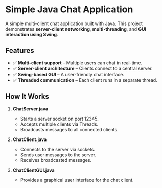# Simple Java Chat Application

A simple multi-client chat application built with Java. This project demonstrates **server-client networking**, **multi-threading**, and **GUI interaction using Swing**.

## Features
- ✅ **Multi-client support** – Multiple users can chat in real-time.
- ✅ **Server-client architecture** – Clients connect to a central server.
- ✅ **Swing-based GUI** – A user-friendly chat interface.
- ✅ **Threaded communication** – Each client runs in a separate thread.

## How It Works

1. **ChatServer.java**

    - Starts a server socket on port 12345.
    - Accepts multiple clients via Threads.
    - Broadcasts messages to all connected clients.

2. **ChatClient.java**

    - Connects to the server via sockets.
    - Sends user messages to the server.
    - Receives broadcasted messages.

3. **ChatClientGUI.java**

    - Provides a graphical user interface for the chat client.